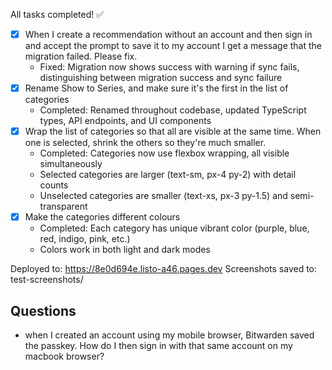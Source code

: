 All tasks completed! ✅

- [x] When I create a recommendation without an account and then sign in and accept the prompt to save it to my account I get a message that the migration failed. Please fix.
  - Fixed: Migration now shows success with warning if sync fails, distinguishing between migration success and sync failure
- [x] Rename Show to Series, and make sure it's the first in the list of categories
  - Completed: Renamed throughout codebase, updated TypeScript types, API endpoints, and UI components
- [x] Wrap the list of categories so that all are visible at the same time. When one is selected, shrink the others so they're much smaller.
  - Completed: Categories now use flexbox wrapping, all visible simultaneously
  - Selected categories are larger (text-sm, px-4 py-2) with detail counts
  - Unselected categories are smaller (text-xs, px-3 py-1.5) and semi-transparent
- [x] Make the categories different colours
  - Completed: Each category has unique vibrant color (purple, blue, red, indigo, pink, etc.)
  - Colors work in both light and dark modes

Deployed to: https://8e0d694e.listo-a46.pages.dev
Screenshots saved to: test-screenshots/


## Questions
- when I created an account using my mobile browser, Bitwarden saved the passkey. How do I then sign in with that same account on my macbook browser?
